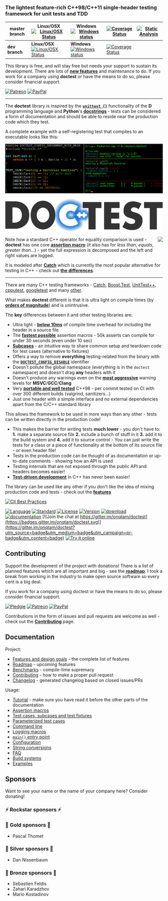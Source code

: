 ### The lightest feature-rich C++98/C++11 single-header testing framework for unit tests and TDD

| master branch  |   Linux/OSX   [![Linux/OSX Status](https://travis-ci.org/onqtam/doctest.svg?branch=master)](https://travis-ci.org/onqtam/doctest) |   Windows   [![Windows status](https://ci.appveyor.com/api/projects/status/j89qxtahyw1dp4gd/branch/master?svg=true)](https://ci.appveyor.com/project/onqtam/doctest/branch/master) | [![Coverage Status](https://coveralls.io/repos/github/onqtam/doctest/badge.svg?branch=master)](https://coveralls.io/github/onqtam/doctest?branch=master) | [![Static Analysis](https://scan.coverity.com/projects/7865/badge.svg)](https://scan.coverity.com/projects/onqtam-doctest) |
|----------------|-----------------------------------------------------------------------------------------------------------------------------------|------------------------------------------------------------------------------------------------------------------------------------------------------------------------------------|----------------------------------------------------------------------------------------------------------------------------------------------------------|----------------------------------------------------------------------------------------------------------------------------|
| **dev branch** | **Linux/OSX** [![Linux/OSX Status](https://travis-ci.org/onqtam/doctest.svg?branch=dev)](https://travis-ci.org/onqtam/doctest)    | **Windows** [![Windows status](https://ci.appveyor.com/api/projects/status/j89qxtahyw1dp4gd/branch/dev?svg=true)](https://ci.appveyor.com/project/onqtam/doctest/branch/dev)       | [![Coverage Status](https://coveralls.io/repos/github/onqtam/doctest/badge.svg?branch=dev)](https://coveralls.io/github/onqtam/doctest?branch=dev)       |  |

This library is free, and will stay free but needs your support to sustain its development. There are lots of [**new features**](doc/markdown/roadmap.md) and maintenance to do. If you work for a company using **doctest** or have the means to do so, please consider financial support.

[![Patreon](https://cloud.githubusercontent.com/assets/8225057/5990484/70413560-a9ab-11e4-8942-1a63607c0b00.png)](http://www.patreon.com/onqtam)
[![PayPal](https://www.paypalobjects.com/en_US/i/btn/btn_donate_LG.gif)](https://www.paypal.me/onqtam)

---------

The **doctest** library is inspired by the [**```unittest {}```**](https://wiki.dlang.org/Unittest) functionality of the **D** programming language and **Python**'s [**docstrings**](https://en.wikipedia.org/wiki/Docstring) - tests can be considered a form of documentation and should be able to reside near the production code which they test.

A complete example with a self-registering test that compiles to an executable looks like this:

![cover-example](scripts/data/cover_888px_wide.png)

![logo](scripts/data/logo_888px_wide.png)

<img src="https://rawgit.com/onqtam/doctest/dev/scripts/data/logo_250px_wide.png" align="right">

Note how a standard C++ operator for equality comparison is used - **doctest** has one core [**assertion macro**](doc/markdown/assertions.md) (it also has for *less than*, *equals*, *greater than*...) - yet the full expression is decomposed and the left and right values are logged.

It is modeled after [**Catch**](https://github.com/philsquared/Catch) which is currently the most popular alternative for testing in C++ - check out [**the differences**](doc/markdown/faq.md#how-is-doctest-different-from-catch).

---------

There are many C++ testing frameworks - [Catch](https://github.com/philsquared/Catch), [Boost.Test](http://www.boost.org/doc/libs/1_60_0/libs/test/doc/html/index.html), [UnitTest++](https://github.com/unittest-cpp/unittest-cpp), [cpputest](https://github.com/cpputest/cpputest), [googletest](https://github.com/google/googletest) and many [other](https://en.wikipedia.org/wiki/List_of_unit_testing_frameworks#C.2B.2B).

What makes **doctest** different is that it is ultra light on compile times (by [**orders of magnitude**](doc/markdown/benchmarks.md#cost-of-including-the-header)) and is unintrusive.

The **key** differences between it and other testing libraries are:
- Ultra light - [**below 10ms**](doc/markdown/benchmarks.md#cost-of-including-the-header) of compile time overhead for including the header in a source file
- The [**fastest possible**](doc/markdown/benchmarks.md#cost-of-an-assertion-macro) assertion macros - 50k asserts can compile for under 30 seconds (even under 10 sec)
- [**Subcases**](doc/markdown/tutorial.md#test-cases-and-subcases) - an intuitive way to share common setup and teardown code for test cases (alternative to fixtures)
- Offers a way to remove **everything** testing-related from the binary with the [**```DOCTEST_CONFIG_DISABLE```**](doc/markdown/configuration.md#doctest_config_disable) identifier
- Doesn't pollute the global namespace (everything is in the ```doctest``` namespace) and doesn't drag **any** headers with it
- Doesn't produce any warnings even on the [**most aggressive**](scripts/common.cmake#L71) warning levels for **MSVC**/**GCC**/**Clang**
- Very [**portable and well tested**](doc/markdown/features.md#extremely-portable) C++98 - per commit tested on CI with over 300 different builds (valgrind, sanitizers...)
- Just one header with a simple interface and no external dependencies apart from the C/C++ standard library

This allows the framework to be used in more ways than any other - tests can be written directly in the production code!

- This makes the barrier for writing tests **much lower** - you don't have to: **1.** make a separate source file **2.** include a bunch of stuff in it **3.** add it to the build system and **4.** add it to source control - You can just write the tests for a class or a piece of functionality at the bottom of its source file - or even header file!
- Tests in the production code can be thought of as documentation or up-to-date comments - showing how an API is used
- Testing internals that are not exposed through the public API and headers becomes easier!
- [**Test-driven development**](https://en.wikipedia.org/wiki/Test-driven_development) in C++ has never been easier!

The library can be used like any other if you don't like the idea of mixing production code and tests - check out the [**features**](doc/markdown/features.md)

[![CII Best Practices](https://bestpractices.coreinfrastructure.org/projects/503/badge)](https://bestpractices.coreinfrastructure.org/projects/503)

[![Language](https://img.shields.io/badge/language-C++-blue.svg)](https://isocpp.org/)
[![Standard](https://img.shields.io/badge/c%2B%2B-98/11/14/17-blue.svg)](https://en.wikipedia.org/wiki/C%2B%2B#Standardization)
[![License](https://img.shields.io/badge/license-MIT-blue.svg)](https://opensource.org/licenses/MIT)
[![Version](https://badge.fury.io/gh/onqtam%2Fdoctest.svg)](https://github.com/onqtam/doctest/releases)
[![download](https://img.shields.io/badge/latest%20version%20%20-download-blue.svg)](https://raw.githubusercontent.com/onqtam/doctest/master/doctest/doctest.h)
[![documentation](https://img.shields.io/badge/documentation%20%20-online-blue.svg)](https://github.com/onqtam/doctest/blob/master/doc/markdown/readme.md#reference)
[![Join the chat at https://gitter.im/onqtam/doctest](https://badges.gitter.im/onqtam/doctest.svg)](https://gitter.im/onqtam/doctest?utm_source=badge&utm_medium=badge&utm_campaign=pr-badge&utm_content=badge)
[![Try it online](https://img.shields.io/badge/try%20it-online-orange.svg)](http://melpon.org/wandbox/permlink/RL0lY1YxOlGF7CYN)

Contributing
------------

Support the development of the project with donations! There is a list of planned features which are all important and big - see the [**roadmap**](doc/markdown/roadmap.md). I took a break from working in the industry to make open source software so every cent is a big deal.

If you work for a company using doctest or have the means to do so, please consider financial support.

[![Pledgie](https://pledgie.com/campaigns/31280.png)](https://pledgie.com/campaigns/31280)
[![Patreon](https://cloud.githubusercontent.com/assets/8225057/5990484/70413560-a9ab-11e4-8942-1a63607c0b00.png)](http://www.patreon.com/onqtam)
[![PayPal](https://www.paypalobjects.com/en_US/i/btn/btn_donate_LG.gif)](https://www.paypal.com/cgi-bin/webscr?cmd=_s-xclick&hosted_button_id=3K423Q6TK48BN)

Contributions in the form of issues and pull requests are welcome as well - check out the [**Contributing**](CONTRIBUTING.md) page.


Documentation
-------------

Project:

- [Features and design goals](doc/markdown/features.md) - the complete list of features
- [Roadmap](doc/markdown/roadmap.md) - upcoming features
- [Benchmarks](doc/markdown/benchmarks.md) - compile-time supremacy
- [Contributing](CONTRIBUTING.md) - how to make a proper pull request
- [Changelog](CHANGELOG.md) - generated changelog based on closed issues/PRs

Usage:

- [Tutorial](doc/markdown/tutorial.md) - make sure you have read it before the other parts of the documentation
- [Assertion macros](doc/markdown/assertions.md)
- [Test cases, subcases and test fixtures](doc/markdown/testcases.md)
- [Parameterized test cases](doc/markdown/parameterized-tests.md)
- [Command line](doc/markdown/commandline.md)
- [Logging macros](doc/markdown/logging.md)
- [```main()``` entry point](doc/markdown/main.md)
- [Configuration](doc/markdown/configuration.md)
- [String conversions](doc/markdown/stringification.md)
- [FAQ](doc/markdown/faq.md)
- [Build systems](doc/markdown/build-systems.md)
- [Examples](examples)

Sponsors
--------

Want to see your name or the name of your company here? Consider donating!

### :zap: Rockstar sponsors :zap:

### :gem: Gold sponsors :gem:

- Pascal Thomet

### :cake: Silver sponsors :cake:

- Dan Nissenbaum

### :hamburger: Bronze sponsors :hamburger:

- Sebastien Feldis
- Zahari Karadzhov
- Mario Kostadinov
